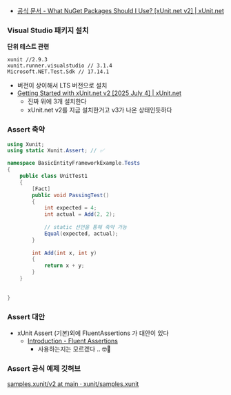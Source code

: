 - [공식 문서 - What NuGet Packages Should I Use? [xUnit.net v2] | xUnit.net](https://xunit.net/docs/nuget-packages-v2)

### Visual Studio 패키지 설치

**단위 테스트 관련**
```text
xunit //2.9.3
xunit.runner.visualstudio // 3.1.4
Microsoft.NET.Test.Sdk // 17.14.1
```
- 버전이 상이해서 LTS 버전으로 설치
- [Getting Started with xUnit.net v2 [2025 July 4] | xUnit.net](https://xunit.net/docs/getting-started/v2/getting-started)
	- 진짜 위에 3개 설치한다 
	- xUnit.net v2를 지금 설치한거고 v3가 나온 상태인듯하다

### Assert 축약
```c#
using Xunit;
using static Xunit.Assert; // ✅

namespace BasicEntityFrameworkExample.Tests
{
    public class UnitTest1
    {
        [Fact]
        public void PassingTest()
        {
            int expected = 4;
            int actual = Add(2, 2);
			
			// static 선언을 통해 축약 가능
            Equal(expected, actual);
        }
        
        int Add(int x, int y)
		{
		    return x + y;
		}
	}
	
	
}
```

### Assert 대안 
- xUnit Assert (기본)외에 FluentAssertions 가 대안이 있다 
	- [Introduction - Fluent Assertions](https://fluentassertions.com/introduction)
		- 사용하는지는 모르겠다 .. 🤓🧐

### Assert 공식 예제 깃허브 
[samples.xunit/v2 at main · xunit/samples.xunit](https://github.com/xunit/samples.xunit/tree/main/v2)
